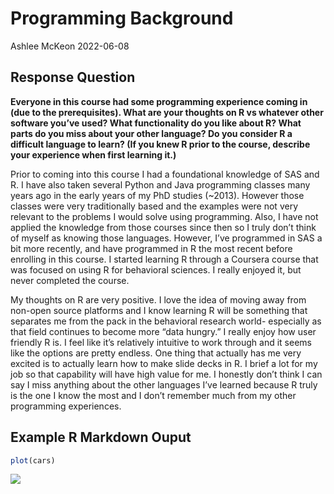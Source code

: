 Programming Background
================
Ashlee McKeon
2022-06-08

## Response Question

**Everyone in this course had some programming experience coming in (due
to the prerequisites). What are your thoughts on R vs whatever other
software you’ve used? What functionality do you like about R? What parts
do you miss about your other language? Do you consider R a difficult
language to learn? (If you knew R prior to the course, describe your
experience when first learning it.)**

Prior to coming into this course I had a foundational knowledge of SAS
and R. I have also taken several Python and Java programming classes
many years ago in the early years of my PhD studies (\~2013). However
those classes were very traditionally based and the examples were not
very relevant to the problems I would solve using programming. Also, I
have not applied the knowledge from those courses since then so I truly
don’t think of myself as knowing those languages. However, I’ve
programmed in SAS a bit more recently, and have programmed in R the most
recent before enrolling in this course. I started learning R through a
Coursera course that was focused on using R for behavioral sciences. I
really enjoyed it, but never completed the course.

My thoughts on R are very positive. I love the idea of moving away from
non-open source platforms and I know learning R will be something that
separates me from the pack in the behavioral research world- especially
as that field continues to become more “data hungry.” I really enjoy how
user friendly R is. I feel like it’s relatively intuitive to work
through and it seems like the options are pretty endless. One thing that
actually has me very excited is to actually learn how to make slide
decks in R. I brief a lot for my job so that capability will have high
value for me. I honestly don’t think I can say I miss anything about the
other languages I’ve learned because R truly is the one I know the most
and I don’t remember much from my other programming experiences.

## Example R Markdown Ouput

``` r
plot(cars)
```

![](/Users/ashleebrookemckeon/Desktop/ST558_Databases/st558/imagescars-1.png)<!-- -->
